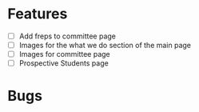 # Features

-   [ ] Add freps to committee page
-   [ ] Images for the what we do section of the main page
-   [ ] Images for committee page
-   [ ] Prospective Students page

# Bugs
